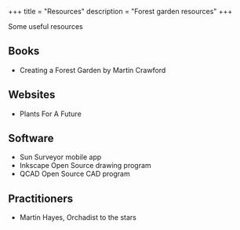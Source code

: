 +++
title = "Resources"
description = "Forest garden resources"
+++

Some useful resources

## Books

* Creating a Forest Garden by Martin Crawford 

## Websites

* Plants For A Future

## Software

* Sun Surveyor mobile app
* Inkscape Open Source drawing program
* QCAD Open Source CAD program

## Practitioners

* Martin Hayes, Orchadist to the stars
